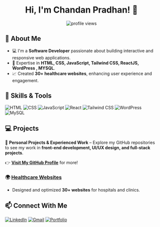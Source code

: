 <h1 align="center">Hi, I'm Chandan Pradhan! 👋</h1>

<p align="center">
  <img src="https://komarev.com/ghpvc/?username=chandanpradhan&label=Profile%20Views&color=0e75b6&style=flat" alt="profile views" />
</p>

## 🚀 About Me
- 💻 I'm a **Software Developer** passionate about building interactive and responsive web applications.
- 🎨 Expertise in **HTML, CSS, JavaScript, Tailwind CSS, ReactJS, WordPress , MYSQL**.
- 📈 Created **30+ healthcare websites**, enhancing user experience and engagement.


## 🔧 Skills & Tools
![HTML](https://img.shields.io/badge/HTML5-E34F26?style=for-the-badge&logo=html5&logoColor=white)
![CSS](https://img.shields.io/badge/CSS3-1572B6?style=for-the-badge&logo=css3&logoColor=white)
![JavaScript](https://img.shields.io/badge/JavaScript-F7DF1E?style=for-the-badge&logo=javascript&logoColor=black)
![React](https://img.shields.io/badge/ReactJS-61DAFB?style=for-the-badge&logo=react&logoColor=black)
![Tailwind CSS](https://img.shields.io/badge/TailwindCSS-38B2AC?style=for-the-badge&logo=tailwind-css&logoColor=white)
![WordPress](https://img.shields.io/badge/WordPress-21759B?style=for-the-badge&logo=wordpress&logoColor=white)
![MySQL](https://img.shields.io/badge/MySQL-005C84?style=for-the-badge&logo=mysql&logoColor=white)


## 💻 Projects  
🔹 **Personal Projects & Experienced Work** – Explore my GitHub repositories to see my work in **front-end development, UI/UX design, and full-stack projects**.  

👉 **[Visit My GitHub Profile](https://github.com/chandanpradhan029?tab=repositories)** for more!  


### 🌍 [Healthcare Websites](#)
- Designed and optimized **30+ websites** for hospitals and clinics.



## 📫 Connect With Me
[![LinkedIn](https://img.shields.io/badge/LinkedIn-0A66C2?style=for-the-badge&logo=linkedin&logoColor=white)](https://www.linkedin.com/in/chandanpradhan)
[![Gmail](https://img.shields.io/badge/Gmail-D14836?style=for-the-badge&logo=gmail&logoColor=white)](mailto:chandanpradhan2903@gmail.com)
[![Portfolio](https://img.shields.io/badge/🌍%20Portfolio-gray?style=for-the-badge)](https://chandaninsights.netlify.app/)




